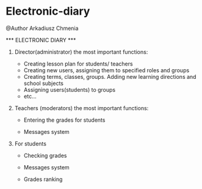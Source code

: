 # Electronic-diary
@Author Arkadiusz Chmenia

*** ELECTRONIC DIARY ***

1) Director(administrator) the most important functions:
	- Creating lesson plan for students/ teachers
	- Creating new users, assigning them to specified roles and groups
	- Creating terms, classes, groups. Adding new learning directions and school subjects
	- Assigning users(students) to groups
	- etc...
	
2) Teachers (moderators) the most important functions:
	- Entering the grades for students

	- Messages system

3) For students
	- Checking grades
	- Messages system

	- Grades ranking
	
